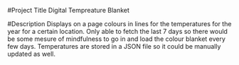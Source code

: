 #Project Title
Digital Tempreature Blanket

#Description
Displays on a page colours in lines for the temperatures for the year for a certain location. 
Only able to fetch the last  7 days so there would be some mesure of mindfulness to go in and load the colour blanket every few days. 
Temperatures are stored in a JSON file so it could be manually updated as well. 
